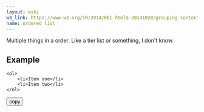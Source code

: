 ```yaml
---
layout: wiki
w3_link: https://www.w3.org/TR/2014/REC-html5-20141028/grouping-content.html#the-ol-element
name: ordered list
---
```

Multiple things in a order. Like a tier list or something, I don't know.
## Example
<div class="codeblock"><pre><code class="language-html">&lt;ol&gt;
	&lt;li&gt;Item one&lt;/li&gt;
	&lt;li&gt;Item two&lt;/li&gt;
&lt;/ol&gt;</code></pre><button>copy</button></div>